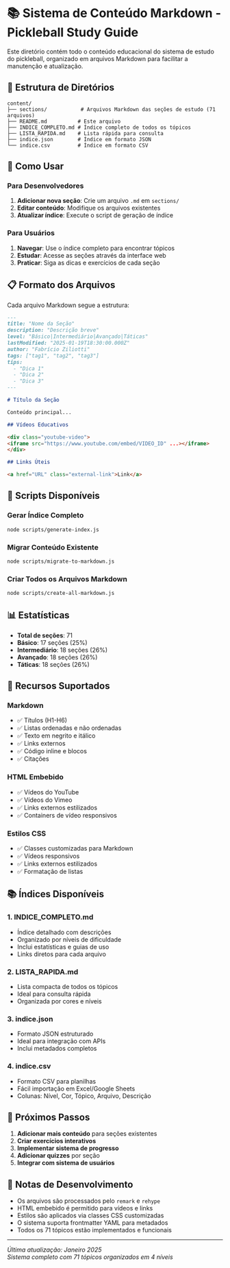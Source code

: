 # 📚 Sistema de Conteúdo Markdown - Pickleball Study Guide

Este diretório contém todo o conteúdo educacional do sistema de estudo do pickleball, organizado em arquivos Markdown para facilitar a manutenção e atualização.

## 📁 Estrutura de Diretórios

```
content/
├── sections/           # Arquivos Markdown das seções de estudo (71 arquivos)
├── README.md          # Este arquivo
├── INDICE_COMPLETO.md # Índice completo de todos os tópicos
├── LISTA_RAPIDA.md    # Lista rápida para consulta
├── indice.json        # Índice em formato JSON
└── indice.csv         # Índice em formato CSV
```

## 🎯 Como Usar

### Para Desenvolvedores
1. **Adicionar nova seção**: Crie um arquivo `.md` em `sections/`
2. **Editar conteúdo**: Modifique os arquivos existentes
3. **Atualizar índice**: Execute o script de geração de índice

### Para Usuários
1. **Navegar**: Use o índice completo para encontrar tópicos
2. **Estudar**: Acesse as seções através da interface web
3. **Praticar**: Siga as dicas e exercícios de cada seção

## 📋 Formato dos Arquivos

Cada arquivo Markdown segue a estrutura:

```markdown
---
title: "Nome da Seção"
description: "Descrição breve"
level: "Básico|Intermediário|Avançado|Táticas"
lastModified: "2025-01-19T18:30:00.000Z"
author: "Fabrício Ziliotti"
tags: ["tag1", "tag2", "tag3"]
tips:
  - "Dica 1"
  - "Dica 2"
  - "Dica 3"
---

# Título da Seção

Conteúdo principal...

## Vídeos Educativos

<div class="youtube-video">
<iframe src="https://www.youtube.com/embed/VIDEO_ID" ...></iframe>
</div>

## Links Úteis

<a href="URL" class="external-link">Link</a>
```

## 🔧 Scripts Disponíveis

### Gerar Índice Completo
```bash
node scripts/generate-index.js
```

### Migrar Conteúdo Existente
```bash
node scripts/migrate-to-markdown.js
```

### Criar Todos os Arquivos Markdown
```bash
node scripts/create-all-markdown.js
```

## 📊 Estatísticas

- **Total de seções**: 71
- **Básico**: 17 seções (25%)
- **Intermediário**: 18 seções (26%)
- **Avançado**: 18 seções (26%)
- **Táticas**: 18 seções (26%)

## 🎨 Recursos Suportados

### Markdown
- ✅ Títulos (H1-H6)
- ✅ Listas ordenadas e não ordenadas
- ✅ Texto em negrito e itálico
- ✅ Links externos
- ✅ Código inline e blocos
- ✅ Citações

### HTML Embebido
- ✅ Vídeos do YouTube
- ✅ Vídeos do Vimeo
- ✅ Links externos estilizados
- ✅ Containers de vídeo responsivos

### Estilos CSS
- ✅ Classes customizadas para Markdown
- ✅ Vídeos responsivos
- ✅ Links externos estilizados
- ✅ Formatação de listas

## 📚 Índices Disponíveis

### 1. INDICE_COMPLETO.md
- Índice detalhado com descrições
- Organizado por níveis de dificuldade
- Inclui estatísticas e guias de uso
- Links diretos para cada arquivo

### 2. LISTA_RAPIDA.md
- Lista compacta de todos os tópicos
- Ideal para consulta rápida
- Organizada por cores e níveis

### 3. indice.json
- Formato JSON estruturado
- Ideal para integração com APIs
- Inclui metadados completos

### 4. indice.csv
- Formato CSV para planilhas
- Fácil importação em Excel/Google Sheets
- Colunas: Nível, Cor, Tópico, Arquivo, Descrição

## 🚀 Próximos Passos

1. **Adicionar mais conteúdo** para seções existentes
2. **Criar exercícios interativos** 
3. **Implementar sistema de progresso**
4. **Adicionar quizzes** por seção
5. **Integrar com sistema de usuários**

## 📝 Notas de Desenvolvimento

- Os arquivos são processados pelo `remark` e `rehype`
- HTML embebido é permitido para vídeos e links
- Estilos são aplicados via classes CSS customizadas
- O sistema suporta frontmatter YAML para metadados
- Todos os 71 tópicos estão implementados e funcionais

---

*Última atualização: Janeiro 2025*  
*Sistema completo com 71 tópicos organizados em 4 níveis*